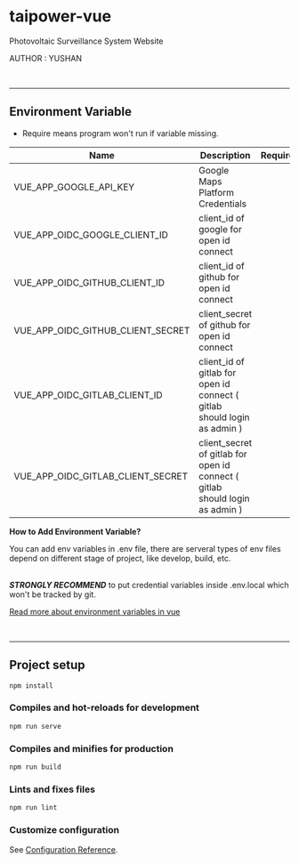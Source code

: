 # taipower-vue

Photovoltaic Surveillance System Website

AUTHOR : YUSHAN

<br>

---
## Environment Variable
* Require means program won't run if variable missing.

Name                      | Description                                            | Require  | Default                         |
------------------------- | ------------------------------------------------------ | -------- | ------------------------------- |
VUE_APP_GOOGLE_API_KEY    | Google Maps Platform Credentials                       |         |                                 |
VUE_APP_OIDC_GOOGLE_CLIENT_ID    | client_id of google for open id connect                                     |       |  |
VUE_APP_OIDC_GITHUB_CLIENT_ID    | client_id of github for open id connect                                     |       |  |
VUE_APP_OIDC_GITHUB_CLIENT_SECRET| client_secret of github for open id connect                                 |       |  |
VUE_APP_OIDC_GITLAB_CLIENT_ID    | client_id of gitlab for open id connect ( gitlab should login as admin )    |       |  |
VUE_APP_OIDC_GITLAB_CLIENT_SECRET|client_secret of gitlab for open id connect ( gitlab should login as admin ) |       |  |

**How to Add Environment Variable?**

You can add env variables in .env file, there are serveral types of env files depend on different stage of project, like develop, build, etc.  
<br/>

***STRONGLY RECOMMEND*** to put credential variables inside .env.local which won't be tracked by git.

[Read more about environment variables in vue](https://cli.vuejs.org/guide/mode-and-env.html)

<br>

---
## Project setup
```
npm install
```

### Compiles and hot-reloads for development
```
npm run serve
```

### Compiles and minifies for production
```
npm run build
```

### Lints and fixes files
```
npm run lint
```

### Customize configuration
See [Configuration Reference](https://cli.vuejs.org/config/).
